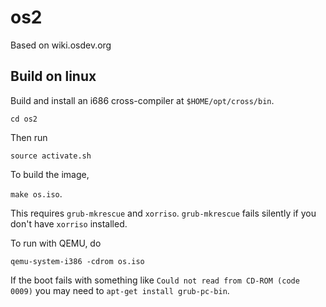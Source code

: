 # os2

Based on wiki.osdev.org

## Build on linux

Build and install an i686 cross-compiler at `$HOME/opt/cross/bin`.

`cd os2`

Then run

`source activate.sh`

To build the image,

`make os.iso`.

This requires `grub-mkrescue` and `xorriso`.
`grub-mkrescue` fails silently if you don't have `xorriso` installed.

To run with QEMU, do

`qemu-system-i386 -cdrom os.iso`

If the boot fails with something like `Could not read from CD-ROM (code 0009)`
you may need to `apt-get install grub-pc-bin`.

